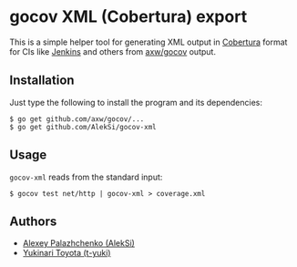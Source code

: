 gocov XML (Cobertura) export
============================

This is a simple helper tool for generating XML output in [Cobertura](http://cobertura.sourceforge.net/) format
for CIs like [Jenkins](https://wiki.jenkins-ci.org/display/JENKINS/Cobertura+Plugin) and others
from [axw/gocov](https://github.com/axw/gocov) output.

Installation
------------

Just type the following to install the program and its dependencies:

    $ go get github.com/axw/gocov/...
    $ go get github.com/AlekSi/gocov-xml

Usage
-----

`gocov-xml` reads from the standard input:

    $ gocov test net/http | gocov-xml > coverage.xml

Authors
-------

* [Alexey Palazhchenko (AlekSi)](https://github.com/AlekSi)
* [Yukinari Toyota (t-yuki)](https://github.com/t-yuki)
